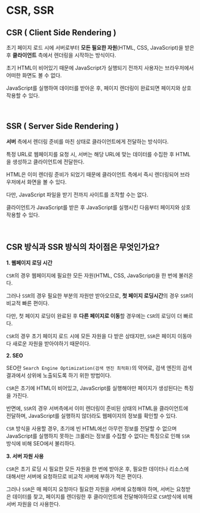 # CSR, SSR

## CSR ( Client Side Rendering )

초기 페이지 로드 시에 서버로부터 **모든 필요한 자원**(HTML, CSS, JavaScript)을 받은 후 **클라이언트** 측에서 렌더링을 시작하는 방식이다.

초기 HTML이 비어있기 때문에 JavaScript가 실행되기 전까지 사용자는 브라우저에서 어떠한 화면도 볼 수 없다.

JavaScript를 실행하여 데이터를 받아온 후, 페이지 렌더링이 완료되면 페이지와 상호작용할 수 있다.

<br />

## SSR ( Server Side Rendering ) 

**서버** 측에서 렌더링 준비를 마친 상태로 클라이언트에게 전달하는 방식이다.

특정 URL로 웹페이지를 요청 시, 서버는 해당 URL에 맞는 데이터를 수집한 후 HTML을 생성하고 클라이언트에 전달한다.

HTML은 이미 렌더링 준비가 되었기 때문에 클라이언트 측에서 즉시 렌더링되어 브라우저에서 화면을 볼 수 있다.

다만, JavaScript 파일을 받기 전까지 사이트를 조작할 수는 없다.

클라이언트가 JavaScript를 받은 후 JavaScript를 실행시킨 다음부터 페이지와 상호작용할 수 있다.

<br />

## CSR 방식과 SSR 방식의 차이점은 무엇인가요?

**1. 웹페이지 로딩 시간**

`CSR`의 경우 웹페이지에 필요한 모든 자원(HTML, CSS, JavaScript)을 한 번에 불러온다.

그러나 `SSR`의 경우 필요한 부분의 자원만 받아오므로, **첫 페이지 로딩시간**의 경우 `SSR`이 비교적 빠른 편이다.

다만, 첫 페이지 로딩이 완료된 후 **다른 페이지로 이동**할 경우에는 `CSR`의 로딩이 더 빠르다.

`CSR`의 경우 초기 페이지 로드 시에 모든 자원을 다 받은 상태지만, `SSR`은 페이지 이동마다 새로운 자원을 받아야하기 때문이다.

**2. SEO**

SEO란 `Search Engine Optimization(검색 엔진 최적화)`의 약어로, 검색 엔진의 검색 결과에서 상위에 노출되도록 하기 위한 방법이다.

`CSR`은 초기에 HTML이 비어있고, JavaScript를 실행해야만 페이지가 생성된다는 특징을 가진다.

반면에, `SSR`의 경우 서버측에서 이미 렌더링이 준비된 상태의 HTML을 클라이언트에 전달하며, JavaScript를 실행하지 않더라도 웹페이지의 정보를 확인할 수 있다.

`CSR` 방식을 사용할 경우, 초기에 빈 HTML에선 아무런 정보를 전달할 수 없으며 JavaScript를 실행하지 못하는 크롤러는 정보를 수집할 수 없다는 특징으로 인해 `SSR` 방식에 비해 SEO에서 불리하다.

**3. 서버 자원 사용**

`CSR`은 초기 로딩 시 필요한 모든 자원을 한 번에 받아온 후, 필요한 데이터나 리소스에 대해서만 서버에 요청하므로 비교적 서버에 부하가 적은 편이다.

그러나 `SSR`은 매 페이지 요청마다 필요한 자원을 서버에 요청해야 하며, 서버는 요청받은 데이터를 찾고, 페이지를 렌더링한 후 클라이언트에 전달해야하므로 `CSR`방식에 비해 서버 자원을 더 사용한다.
